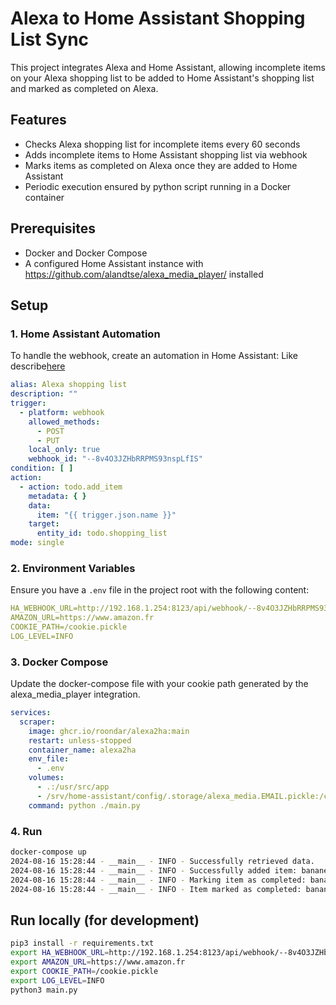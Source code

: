 # Alexa to Home Assistant Shopping List Sync

This project integrates Alexa and Home Assistant, allowing incomplete items on your Alexa shopping
list to be added to Home Assistant's shopping list and marked as completed on Alexa.

## Features

- Checks Alexa shopping list for incomplete items every 60 seconds
- Adds incomplete items to Home Assistant shopping list via webhook
- Marks items as completed on Alexa once they are added to Home Assistant
- Periodic execution ensured by python script running in a Docker container

## Prerequisites

- Docker and Docker Compose
- A configured Home Assistant instance with https://github.com/alandtse/alexa_media_player/
  installed

## Setup

### 1. Home Assistant Automation

To handle the webhook, create an automation in Home Assistant:
Like describe[here](https://github.com/thiagobruch/amazon_shopping_list_scrape?tab=readme-ov-file#how-to-get-the-home-assistant-webhook-url)

```yaml
alias: Alexa shopping list
description: ""
trigger:
  - platform: webhook
    allowed_methods:
      - POST
      - PUT
    local_only: true
    webhook_id: "--8v4O3JZHbRRPMS93nspLfIS"
condition: [ ]
action:
  - action: todo.add_item
    metadata: { }
    data:
      item: "{{ trigger.json.name }}"
    target:
      entity_id: todo.shopping_list
mode: single
```

### 2. Environment Variables

Ensure you have a `.env` file in the project root with the following content:

```yaml
HA_WEBHOOK_URL=http://192.168.1.254:8123/api/webhook/--8v4O3JZHbRRPMS93nspLfIS
AMAZON_URL=https://www.amazon.fr
COOKIE_PATH=/cookie.pickle
LOG_LEVEL=INFO
```

### 3. Docker Compose

Update the docker-compose file with your cookie path generated by the alexa_media_player
integration.

```yaml
services:
  scraper:
    image: ghcr.io/roondar/alexa2ha:main
    restart: unless-stopped
    container_name: alexa2ha
    env_file:
      - .env
    volumes:
      - .:/usr/src/app
      - /srv/home-assistant/config/.storage/alexa_media.EMAIL.pickle:/cookie.pickle:ro
    command: python ./main.py
```

### 4. Run

```bash
docker-compose up
2024-08-16 15:28:44 - __main__ - INFO - Successfully retrieved data.
2024-08-16 15:28:44 - __main__ - INFO - Successfully added item: banane
2024-08-16 15:28:44 - __main__ - INFO - Marking item as completed: banane
2024-08-16 15:28:44 - __main__ - INFO - Item marked as completed: banane
```


## Run locally (for development)

```bash
pip3 install -r requirements.txt
export HA_WEBHOOK_URL=http://192.168.1.254:8123/api/webhook/--8v4O3JZHbRRPMS93nspLfIS
export AMAZON_URL=https://www.amazon.fr
export COOKIE_PATH=/cookie.pickle
export LOG_LEVEL=INFO
python3 main.py
```

